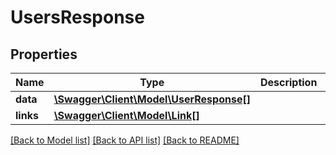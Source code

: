 # UsersResponse

## Properties
Name | Type | Description | Notes
------------ | ------------- | ------------- | -------------
**data** | [**\Swagger\Client\Model\UserResponse[]**](UserResponse.md) |  | [optional] 
**links** | [**\Swagger\Client\Model\Link[]**](Link.md) |  | [optional] 

[[Back to Model list]](../../README.md#documentation-for-models) [[Back to API list]](../../README.md#documentation-for-api-endpoints) [[Back to README]](../../README.md)

